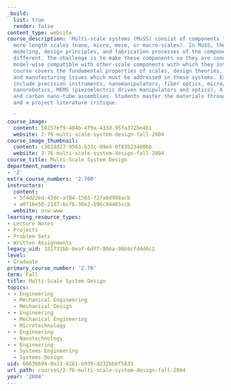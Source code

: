 ```yaml
---
_build:
  list: true
  render: false
content_type: website
course_description: 'Multi-scale systems (MuSS) consist of components from two or
  more length scales (nano, micro, meso, or macro-scales). In MuSS, the engineering
  modeling, design principles, and fabrication processes of the components are fundamentally
  different. The challenge is to make these components so they are conceptually and
  model-wise compatible with other-scale components with which they interface. This
  course covers the fundamental properties of scales, design theories, modeling methods
  and manufacturing issues which must be addressed in these systems. Examples of MuSS
  include precision instruments, nanomanipulators, fiber optics, micro/nano-photonics,
  nanorobotics, MEMS (piezoelectric driven manipulators and optics), X-Ray telescopes
  and carbon nano-tube assemblies. Students master the materials through problem sets
  and a project literature critique.

  '
course_image:
  content: 50157ef9-404b-4f9a-433d-95fa372be4b1
  website: 2-76-multi-scale-system-design-fall-2004
course_image_thumbnail:
  content: c3619d27-9563-b33c-89e4-0f83b23480bb
  website: 2-76-multi-scale-system-design-fall-2004
course_title: Multi-Scale System Design
department_numbers:
- '2'
extra_course_numbers: '2.760'
instructors:
  content:
  - 5f4d22ed-43dc-a784-1565-f27a8d988acb
  - a0f16e50-2187-bc7b-30e2-b96c94485ccb
  website: ocw-www
learning_resource_types:
- Lecture Notes
- Projects
- Problem Sets
- Written Assignments
legacy_uid: 331731bb-0eaf-6df7-806a-9bb8cfd4d6c2
level:
- Graduate
primary_course_number: '2.76'
term: Fall
title: Multi-Scale System Design
topics:
- - Engineering
  - Mechanical Engineering
  - Mechanical Design
- - Engineering
  - Mechanical Engineering
  - Microtechnology
- - Engineering
  - Nanotechnology
- - Engineering
  - Systems Engineering
  - Systems Design
uid: 66636694-0e11-4281-b939-d232bb0f5833
url_path: courses/2-76-multi-scale-system-design-fall-2004
year: '2004'
---
```

